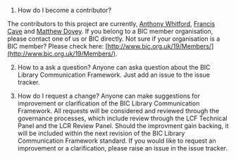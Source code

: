 1. How do I become a contributor?

The contributors to this project are currently, [Anthony Whitford](https://github.com/anthonywhitford), [Francis Cave](https://github.com/franciscave) and [Matthew Dovey](https://github.com/mdovey). If you belong to a BIC member organisation, please contact one of us or BIC directly. Not sure if your organisation is a BIC member? Please check here: [http://www.bic.org.uk/19/Members/](http://www.bic.org.uk/19/Members/).

2. How to a ask a question?
Anyone can aska question about the BIC Library Communication Framework. Just add an issue to the issue tracker.

3. How do I request a change?
Anyone can make suggestions for improvement or clarification of the BIC Library Communication Framework. All requests will be considered and reviewed through the governance processes, which include review through the LCF Technical Panel and the LCR Review Panel. Should the improvment gain backing, it will be included within the next revision of the BIC Library Communication Framework standard. If you would like to request an improvement or a clarification, please raise an issue in the issue tracker. 